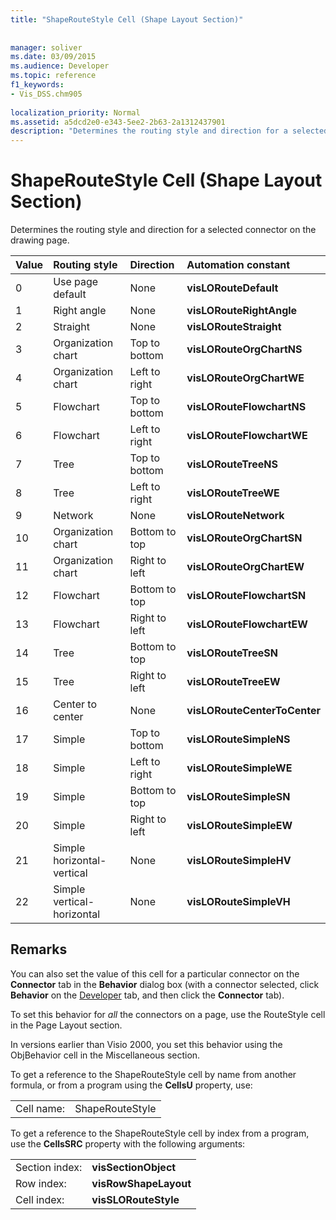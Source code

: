 ```yaml
---
title: "ShapeRouteStyle Cell (Shape Layout Section)"
 
 
manager: soliver
ms.date: 03/09/2015
ms.audience: Developer
ms.topic: reference
f1_keywords:
- Vis_DSS.chm905
 
localization_priority: Normal
ms.assetid: a5dcd2e0-e343-5ee2-2b63-2a1312437901
description: "Determines the routing style and direction for a selected connector on the drawing page."
---
```


# ShapeRouteStyle Cell (Shape Layout Section)

Determines the routing style and direction for a selected connector on the drawing page.
  
|**Value**|**Routing style**|**Direction**|**Automation constant**|
|:-----|:-----|:-----|:-----|
|0  <br/> |Use page default  <br/> |None  <br/> |**visLORouteDefault** <br/> |
|1  <br/> |Right angle  <br/> |None  <br/> |**visLORouteRightAngle** <br/> |
|2  <br/> |Straight  <br/> |None  <br/> |**visLORouteStraight** <br/> |
|3  <br/> |Organization chart  <br/> |Top to bottom  <br/> |**visLORouteOrgChartNS** <br/> |
|4  <br/> |Organization chart  <br/> |Left to right  <br/> |**visLORouteOrgChartWE** <br/> |
|5  <br/> |Flowchart  <br/> |Top to bottom  <br/> |**visLORouteFlowchartNS** <br/> |
|6  <br/> |Flowchart  <br/> |Left to right  <br/> |**visLORouteFlowchartWE** <br/> |
|7  <br/> |Tree  <br/> |Top to bottom  <br/> |**visLORouteTreeNS** <br/> |
|8  <br/> |Tree  <br/> |Left to right  <br/> |**visLORouteTreeWE** <br/> |
|9  <br/> |Network  <br/> |None  <br/> |**visLORouteNetwork** <br/> |
|10  <br/> |Organization chart  <br/> |Bottom to top  <br/> |**visLORouteOrgChartSN** <br/> |
|11  <br/> |Organization chart  <br/> |Right to left  <br/> |**visLORouteOrgChartEW** <br/> |
|12  <br/> |Flowchart  <br/> |Bottom to top  <br/> |**visLORouteFlowchartSN** <br/> |
|13  <br/> |Flowchart  <br/> |Right to left  <br/> |**visLORouteFlowchartEW** <br/> |
|14  <br/> |Tree  <br/> |Bottom to top  <br/> |**visLORouteTreeSN** <br/> |
|15  <br/> |Tree  <br/> |Right to left  <br/> |**visLORouteTreeEW** <br/> |
|16  <br/> |Center to center  <br/> |None  <br/> |**visLORouteCenterToCenter** <br/> |
|17  <br/> |Simple  <br/> |Top to bottom  <br/> |**visLORouteSimpleNS** <br/> |
|18  <br/> |Simple  <br/> |Left to right  <br/> |**visLORouteSimpleWE** <br/> |
|19  <br/> |Simple  <br/> |Bottom to top  <br/> |**visLORouteSimpleSN** <br/> |
|20  <br/> |Simple  <br/> |Right to left  <br/> |**visLORouteSimpleEW** <br/> |
|21  <br/> |Simple horizontal-vertical  <br/> |None  <br/> |**visLORouteSimpleHV** <br/> |
|22  <br/> |Simple vertical-horizontal  <br/> |None  <br/> |**visLORouteSimpleVH** <br/> |
   
## Remarks

You can also set the value of this cell for a particular connector on the **Connector** tab in the **Behavior** dialog box (with a connector selected, click **Behavior** on the [Developer](run-in-developer-mode-display-the-developer-tab.md) tab, and then click the **Connector** tab). 
  
To set this behavior for  *all*  the connectors on a page, use the RouteStyle cell in the Page Layout section. 
  
In versions earlier than Visio 2000, you set this behavior using the ObjBehavior cell in the Miscellaneous section.
  
To get a reference to the ShapeRouteStyle cell by name from another formula, or from a program using the **CellsU** property, use: 
  
|||
|:-----|:-----|
|Cell name:  <br/> |ShapeRouteStyle  <br/> |
   
To get a reference to the ShapeRouteStyle cell by index from a program, use the **CellsSRC** property with the following arguments: 
  
|||
|:-----|:-----|
|Section index:  <br/> |**visSectionObject** <br/> |
|Row index:  <br/> |**visRowShapeLayout** <br/> |
|Cell index:  <br/> |**visSLORouteStyle** <br/> |
   

